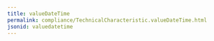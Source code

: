 ```yaml
---
title: valueDateTime
permalink: compliance/TechnicalCharacteristic.valueDateTime.html
jsonid: valuedatetime
---
```

